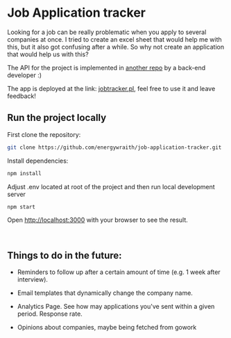 # Job Application tracker

Looking for a job can be really problematic when you apply to several companies at once. I tried to create an excel sheet that would help me with this, but it also got confusing after a while. So why not create an application that would help us with this?

The API for the project is implemented in [another repo](https://github.com/nekiro/job-application-tracker) by a back-end developer :)

The app is deployed at the link: [jobtracker.pl](https://jobtracker.pl/), feel free to use it and leave feedback!

## Run the project locally

First clone the repository:
```bash
git clone https://github.com/energywraith/job-application-tracker.git
```

Install dependencies:
```bash
npm install
```

Adjust .env located at root of the project and then run local development server
```bash
npm start
```

Open [http://localhost:3000](http://localhost:3000) with your browser to see the result.

<br>

## Things to do in the future:

* Reminders to follow up after a certain amount of time (e.g. 1 week after interview).

* Email templates that dynamically change the company name.

* Analytics Page. See how may applications you've sent within a given period. Response rate.
    
* Opinions about companies, maybe being fetched from gowork

